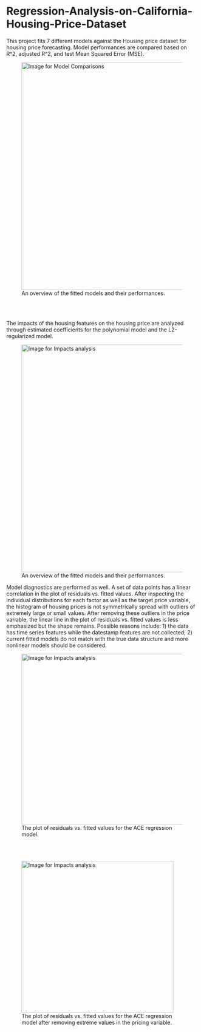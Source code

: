 # Regression-Analysis-on-California-Housing-Price-Dataset


This project fits 7 different models against the Housing price dataset for housing price forecasting. Model performances are compared based on R^2, adjusted R^2, and test Mean Squared Error (MSE). 
<figure>
  <img
  src="https://github.com/LiangSylar/Regression-Analysis-on-California-Housing-Price-Dataset-/assets/64362092/2f2c7722-48fc-4c63-9e9e-c454c80acb67"
  alt="Image for Model Comparisons"
  width="600">
  <figcaption>An overview of the fitted models and their performances.</figcaption>
</figure>  

<br><br>

The impacts of the housing features on the housing price are analyzed through estimated coefficients for the polynomial model and the L2-regularized model. 
<figure>
  <img
  src="https://github.com/LiangSylar/Regression-Analysis-on-California-Housing-Price-Dataset-/assets/64362092/98b6cbd2-8699-42c7-baf1-55553bb15a19"
  alt="Image for Impacts analysis"
  width="600">
  <figcaption>An overview of the fitted models and their performances.</figcaption>
</figure>  

Model diagnostics are performed as well. A set of data points has a linear correlation in the plot of residuals vs. fitted values. After inspecting the individual distributions for each factor as well as the target price variable, the histogram of housing prices is not symmetrically spread with outliers of extremely large or small values. After removing these outliers in the price variable, the linear line in the plot of residuals vs. fitted values is less emphasized but the shape remains. Possible reasons include: 1) the data has time series features while the datestamp features are not collected; 2) current fitted models do not match with the true data structure and more nonlinear models should be considered. 

<figure>
  <img
  src="https://github.com/LiangSylar/Regression-Analysis-on-California-Housing-Price-Dataset-/assets/64362092/0b32640b-93bd-4782-87fb-cb186f9aa73b"
  alt="Image for Impacts analysis"
  width="450">
  <figcaption>The plot of residuals vs. fitted values for the ACE regression model.</figcaption>
</figure>  

<br><br>

<figure>
  <img
  src="https://github.com/LiangSylar/Regression-Analysis-on-California-Housing-Price-Dataset-/assets/64362092/dc2ca1a9-c8e5-4cef-884d-3eb2cf89118f"
  alt="Image for Impacts analysis"
  width="400">
  <figcaption>The plot of residuals vs. fitted values for the ACE regression model after removing extreme values in the pricing variable.</figcaption>
</figure>   
